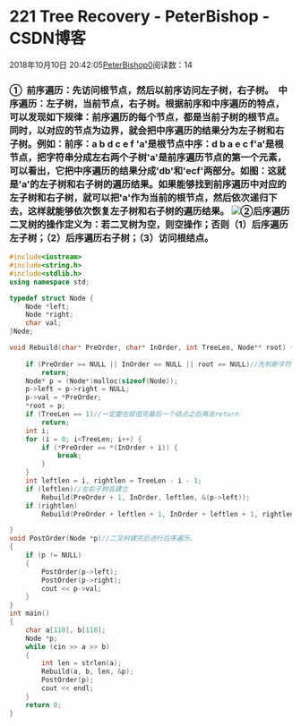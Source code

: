 # 221 Tree Recovery - PeterBishop - CSDN博客





2018年10月10日 20:42:05[PeterBishop0](https://me.csdn.net/qq_40061421)阅读数：14








### ①  前序遍历：先访问根节点，然后以前序访问左子树，右子树。  中序遍历：左子树，当前节点，右子树。根据前序和中序遍历的特点，可以发现如下规律：前序遍历的每个节点，都是当前子树的根节点。同时，以对应的节点为边界，就会把中序遍历的结果分为左子树和右子树。例如：前序：a b d c e f 'a'是根节点中序：d b a e c f'a'是根节点，把字符串分成左右两个子树'a'是前序遍历节点的第一个元素，可以看出，它把中序遍历的结果分成'db'和'ecf'两部分。如图：这就是'a'的左子树和右子树的遍历结果。如果能够找到前序遍历中对应的左子树和右子树，就可以把'a'作为当前的根节点，然后依次递归下去，这样就能够依次恢复左子树和右子树的遍历结果。 ![](https://img-blog.csdn.net/20140831163454843?watermark/2/text/aHR0cDovL2Jsb2cuY3Nkbi5uZXQvdTAxMzgwNjgxNA==/font/5a6L5L2T/fontsize/400/fill/I0JBQkFCMA==/dissolve/70/gravity/Center)②后序遍历二叉树的操作定义为：若二叉树为空，则空操作；否则（1）后序遍历左子树；（2）后序遍历右子树；（3）访问根结点。

```cpp
#include<iostream>
#include<string.h>
#include<stdlib.h>
using namespace std;

typedef struct Node {
	Node *left;
	Node *right;
	char val;
}Node;

void Rebuild(char* PreOrder, char* InOrder, int TreeLen, Node** root) {
	
	if (PreOrder == NULL || InOrder == NULL || root == NULL)//先判断字符串会不会为空
		return;
	Node* p = (Node*)malloc(sizeof(Node));
	p->left = p->right = NULL;
	p->val = *PreOrder;
	*root = p;
	if (TreeLen == 1)//一定要在赋值完最后一个结点之后再去return
		return;
	int i;
	for (i = 0; i<TreeLen; i++) {
		if (*PreOrder == *(InOrder + i)) {
			break;
		}
	}
	int leftlen = i, rightlen = TreeLen - i - 1;
	if (leftlen)//左右子树去建立
		Rebuild(PreOrder + 1, InOrder, leftlen, &(p->left));
	if (rightlen)
		Rebuild(PreOrder + leftlen + 1, InOrder + leftlen + 1, rightlen, &(p->right));

}
void PostOrder(Node *p)//二叉树建完后进行后序遍历。 
{
	if (p != NULL)
	{
		PostOrder(p->left);
		PostOrder(p->right);
		cout << p->val;
	}
}
int main()
{
	char a[110], b[110];
	Node *p;
	while (cin >> a >> b)
	{
		int len = strlen(a);
		Rebuild(a, b, len, &p);
		PostOrder(p);
		cout << endl;
	}
	return 0;
}
```





